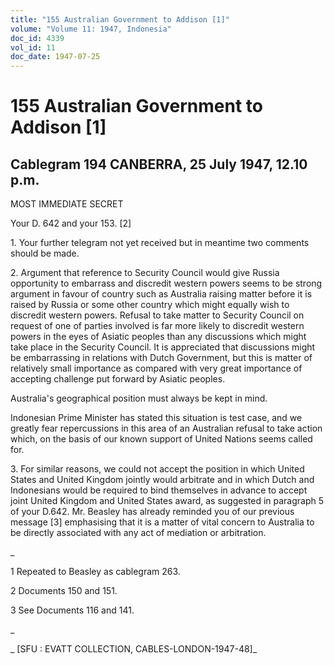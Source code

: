 ```yaml
---
title: "155 Australian Government to Addison [1]"
volume: "Volume 11: 1947, Indonesia"
doc_id: 4339
vol_id: 11
doc_date: 1947-07-25
---
```


# 155 Australian Government to Addison [1]

## Cablegram 194 CANBERRA, 25 July 1947, 12.10 p.m.

MOST IMMEDIATE SECRET

Your D. 642 and your 153. [2]

1\. Your further telegram not yet received but in meantime two comments should be made.

2\. Argument that reference to Security Council would give Russia opportunity to embarrass and discredit western powers seems to be strong argument in favour of country such as Australia raising matter before it is raised by Russia or some other country which might equally wish to discredit western powers. Refusal to take matter to Security Council on request of one of parties involved is far more likely to discredit western powers in the eyes of Asiatic peoples than any discussions which might take place in the Security Council. It is appreciated that discussions might be embarrassing in relations with Dutch Government, but this is matter of relatively small importance as compared with very great importance of accepting challenge put forward by Asiatic peoples.

Australia's geographical position must always be kept in mind.

Indonesian Prime Minister has stated this situation is test case, and we greatly fear repercussions in this area of an Australian refusal to take action which, on the basis of our known support of United Nations seems called for.

3\. For similar reasons, we could not accept the position in which United States and United Kingdom jointly would arbitrate and in which Dutch and Indonesians would be required to bind themselves in advance to accept joint United Kingdom and United States award, as suggested in paragraph 5 of your D.642. Mr. Beasley has already reminded you of our previous message [3] emphasising that it is a matter of vital concern to Australia to be directly associated with any act of mediation or arbitration.

_

1 Repeated to Beasley as cablegram 263.

2 Documents 150 and 151.

3 See Documents 116 and 141.

_

_ [SFU : EVATT COLLECTION, CABLES-LONDON-1947-48]_
